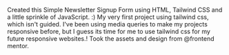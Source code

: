 Created this Simple Newsletter Signup Form using HTML, Tailwind CSS and a little sprinkle of JavaScript. :)
My very first project using tailwind css, which isn't guided. I've been using media queries to make my projects responsive before, but I guess its time for me to use tailwind css for my future responsive websites.!
Took the assets and design from @frontend mentor.
